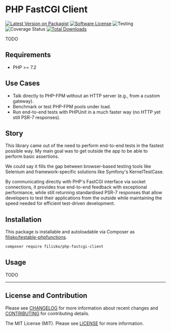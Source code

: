 # PHP FastCGI Client

[![Latest Version on Packagist][ico-version]][link-packagist]
[![Software License][ico-license]](LICENSE)
![Testing][ico-tests]
![Coverage Status][ico-coverage]
[![Total Downloads][ico-downloads]][link-packagist]

TODO

## Requirements

* PHP >= 7.2

## Use Cases

- Talk directly to PHP-FPM without an HTTP server (e.g., from a custom gateway).
- Benchmark or test PHP-FPM pools under load.
- Run end-to-end tests with PHPUnit in a much faster way (no HTTP yet still PSR-7 responses).

## Story

This library came out of the need to perform end-to-end tests in the fastest possible way. My main goal was to get outside the app to be able to perform basic assertions.

We could say it fills the gap between browser-based testing tools like Selenium and framework-specific solutions like Symfony's KernelTestCase.

By communicating directly with PHP's FastCGI interface via socket connections, it provides true end-to-end feedback with exceptional performance, while still returning standardised PSR-7 responses that allow developers to test their applications from the outside while maintaining the speed needed for efficient test-driven development.

## Installation

This package is installable and autoloadable via Composer as [filisko/testable-phpfunctions](https://packagist.org/packages/filisko/testable-phpfunctions).

```sh
composer require filisko/php-fastcgi-client
```

## Usage

TODO

---

## License and Contribution

Please see [CHANGELOG](CHANGELOG.md) for more information about recent changes and [CONTRIBUTING](CONTRIBUTING.md) for contributing details.

The MIT License (MIT). Please see [LICENSE](LICENSE) for more information.

[ico-version]: https://img.shields.io/packagist/v/filisko/php-fastcgi-client.svg?style=flat
[ico-license]: https://img.shields.io/badge/license-MIT-informational.svg?style=flat
[ico-tests]: https://github.com/filisko/php-fastcgi-client/workflows/testing/badge.svg
[ico-coverage]: https://coveralls.io/repos/github/filisko/php-fastcgi-client/badge.svg?branch=main
[ico-downloads]: https://img.shields.io/packagist/dt/filisko/php-fastcgi-client.svg?style=flat

[link-packagist]: https://packagist.org/packages/filisko/php-fastcgi-client

